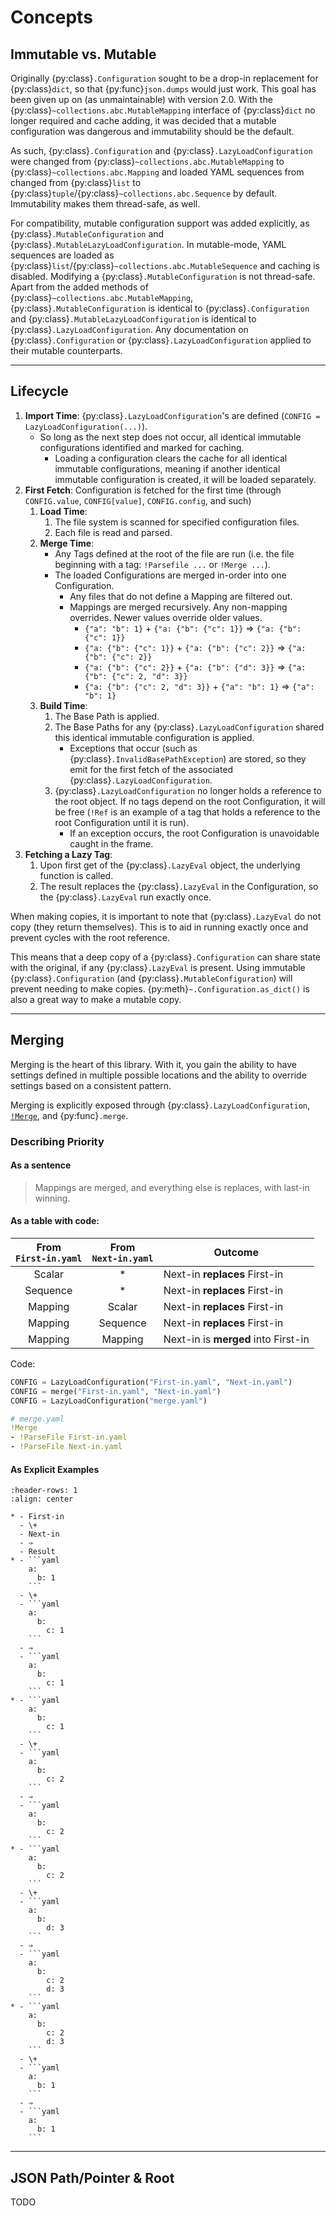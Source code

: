 # Concepts

## Immutable vs. Mutable

Originally {py:class}`.Configuration` sought to be a drop-in replacement for {py:class}`dict`, so that {py:func}`json.dumps` would just work. This goal has been given up on (as unmaintainable) with version 2.0. With the {py:class}`~collections.abc.MutableMapping` interface of {py:class}`dict` no longer required and cache adding, it was decided that a mutable configuration was dangerous and immutability should be the default.

As such, {py:class}`.Configuration` and {py:class}`.LazyLoadConfiguration` were changed from {py:class}`~collections.abc.MutableMapping` to {py:class}`~collections.abc.Mapping` and loaded YAML sequences from changed from {py:class}`list` to {py:class}`tuple`/{py:class}`~collections.abc.Sequence` by default. Immutability makes them thread-safe, as well.

For compatibility, mutable configuration support was added explicitly, as {py:class}`.MutableConfiguration` and {py:class}`.MutableLazyLoadConfiguration`. In mutable-mode, YAML sequences are loaded as {py:class}`list`/{py:class}`~collections.abc.MutableSequence` and caching is disabled. Modifying a {py:class}`.MutableConfiguration` is not thread-safe. Apart from the added methods of {py:class}`~collections.abc.MutableMapping`, {py:class}`.MutableConfiguration` is identical to {py:class}`.Configuration` and {py:class}`.MutableLazyLoadConfiguration` is identical to {py:class}`.LazyLoadConfiguration`. Any documentation on {py:class}`.Configuration` or {py:class}`.LazyLoadConfiguration` applied to their mutable counterparts.

---

## Lifecycle

1. **Import Time**: {py:class}`.LazyLoadConfiguration`'s are defined (`CONFIG = LazyLoadConfiguration(...)`).
   - So long as the next step does not occur, all identical immutable configurations identified and marked for caching.
     - Loading a configuration clears the cache for all identical immutable configurations, meaning if another identical immutable configuration is created, it will be loaded separately.
2. **First Fetch**: Configuration is fetched for the first time (through `CONFIG.value`, `CONFIG[value]`, `CONFIG.config`, and such)
   1. **Load Time**:
      1. The file system is scanned for specified configuration files.
      2. Each file is read and parsed.
   2. **Merge Time**:
      - Any Tags defined at the root of the file are run (i.e. the file beginning with a tag: `!Parsefile ...` or `!Merge ...`).
      - The loaded Configurations are merged in-order into one Configuration.
        - Any files that do not define a Mapping are filtered out.
        - Mappings are merged recursively. Any non-mapping overrides. Newer values override older values.
          - `{"a": "b": 1}` + `{"a: {"b": {"c": 1}}` ⇒ `{"a: {"b": {"c": 1}}`
          - `{"a: {"b": {"c": 1}}` + `{"a: {"b": {"c": 2}}` ⇒ `{"a: {"b": {"c": 2}}`
          - `{"a: {"b": {"c": 2}}` + `{"a: {"b": {"d": 3}}` ⇒ `{"a: {"b": {"c": 2, "d": 3}}`
          - `{"a: {"b": {"c": 2, "d": 3}}` + `{"a": "b": 1}` ⇒ `{"a": "b": 1}`
   3. **Build Time**:
      1. The Base Path is applied.
      2. The Base Paths for any {py:class}`.LazyLoadConfiguration` shared this identical immutable configuration is applied.
         - Exceptions that occur (such as {py:class}`.InvalidBasePathException`) are stored, so they emit for the first fetch of the associated {py:class}`.LazyLoadConfiguration`.
      3. {py:class}`.LazyLoadConfiguration` no longer holds a reference to the root object. If no tags depend on the root Configuration, it will be free (`!Ref` is an example of a tag that holds a reference to the root Configuration until it is run).
         - If an exception occurs, the root Configuration is unavoidable caught in the frame.
3. **Fetching a Lazy Tag**:
   1. Upon first get of the {py:class}`.LazyEval` object, the underlying function is called.
   2. The result replaces the {py:class}`.LazyEval` in the Configuration, so the {py:class}`.LazyEval` run exactly once.

When making copies, it is important to note that {py:class}`.LazyEval` do not copy (they return themselves). This is to aid in running exactly once and prevent cycles with the root reference.

This means that a deep copy of a {py:class}`.Configuration` can share state with the original, if any {py:class}`.LazyEval` is present. Using immutable {py:class}`.Configuration` (and {py:class}`.MutableConfiguration`) will prevent needing to make copies. {py:meth}`~.Configuration.as_dict()` is also a great way to make a mutable copy.

---

## Merging

Merging is the heart of this library. With it, you gain the ability to have settings defined in multiple possible locations and the ability to override settings based on a consistent pattern.

Merging is explicitly exposed through {py:class}`.LazyLoadConfiguration`, [`!Merge`](yaml.md#merge), and {py:func}`.merge`.

### Describing Priority

#### As a sentence

> Mappings are merged, and everything else is replaces, with last-in winning.

#### As a table with code:

| From <br> `First-in.yaml` | From <br> `Next-in.yaml` | Outcome                             |
| :-----------------------: | :----------------------: | ----------------------------------- |
|          Scalar           |            \*            | Next-in **replaces** First-in       |
|         Sequence          |            \*            | Next-in **replaces** First-in       |
|          Mapping          |          Scalar          | Next-in **replaces** First-in       |
|          Mapping          |         Sequence         | Next-in **replaces** First-in       |
|          Mapping          |         Mapping          | Next-in is **merged** into First-in |

Code:

```python
CONFIG = LazyLoadConfiguration("First-in.yaml", "Next-in.yaml")
CONFIG = merge("First-in.yaml", "Next-in.yaml")
CONFIG = LazyLoadConfiguration("merge.yaml")
```

```yaml
# merge.yaml
!Merge
- !ParseFile First-in.yaml
- !ParseFile Next-in.yaml
```

#### As Explicit Examples

````{list-table}
:header-rows: 1
:align: center

* - First-in
  - \+
  - Next-in
  - ⇒
  - Result
* - ```yaml
    a:
      b: 1
    ```
  - \+
  - ```yaml
    a:
      b:
        c: 1
    ```
  - ⇒
  - ```yaml
    a:
      b:
        c: 1
    ```
* - ```yaml
    a:
      b:
        c: 1
    ```
  - \+
  - ```yaml
    a:
      b:
        c: 2
    ```
  - ⇒
  - ```yaml
    a:
      b:
        c: 2
    ```
* - ```yaml
    a:
      b:
        c: 2
    ```
  - \+
  - ```yaml
    a:
      b:
        d: 3
    ```
  - ⇒
  - ```yaml
    a:
      b:
        c: 2
        d: 3
    ```
* - ```yaml
    a:
      b:
        c: 2
        d: 3
    ```
  - \+
  - ```yaml
    a:
      b: 1
    ```
  - ⇒
  - ```yaml
    a:
      b: 1
    ```
````

---

## JSON Path/Pointer & Root

TODO
